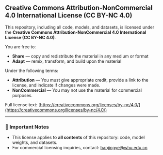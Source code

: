 ## Creative Commons Attribution-NonCommercial 4.0 International License (CC BY-NC 4.0)

This repository, including all code, models, and datasets, is licensed under the
**Creative Commons Attribution-NonCommercial 4.0 International License (CC BY-NC 4.0)**.

You are free to:

- **Share** — copy and redistribute the material in any medium or format
- **Adapt** — remix, transform, and build upon the material

Under the following terms:

- **Attribution** — You must give appropriate credit, provide a link to the license, and indicate if changes were made.
- **NonCommercial** — You may not use the material for commercial purposes.

Full license text: [https://creativecommons.org/licenses/by-nc/4.0/](https://creativecommons.org/licenses/by-nc/4.0/)

---

### 📌 Important Notes

- This license applies to **all contents** of this repository: code, model weights, and datasets.
- For commercial licensing inquiries, contact: hanjingye@whu.edu.cn
